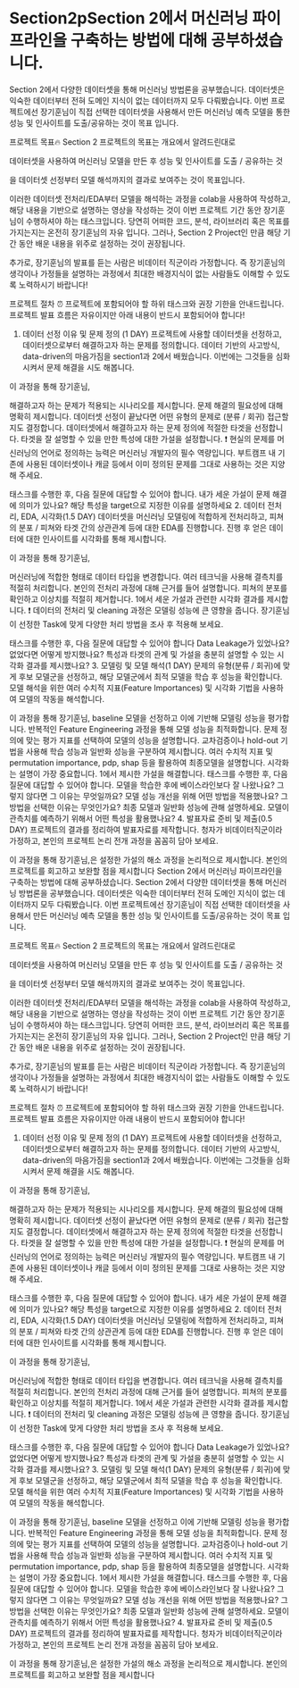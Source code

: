 # Section2pSection 2에서 머신러닝 파이프라인을 구축하는 방법에 대해 공부하셨습니다.
Section 2에서 다양한 데이터셋을 통해 머신러닝 방법론을 공부했습니다. 데이터셋은 익숙한 데이터부터 전혀 도메인 지식이 없는 데이터까지 모두 다뤄봤습니다.
이번 프로젝트에선 장기훈님이 직접 선택한 데이터셋을 사용해서 만든 머신러닝 예측 모델을 통한 성능 및 인사이트를 도출/공유하는 것이 목표 입니다.

프로젝트 목표🔥
Section 2 프로젝트의 목표는 개요에서 알려드린대로

데이터셋을 사용하여 머신러닝 모델을 만든 후 성능 및 인사이트를 도출 / 공유하는 것

을 데이터셋 선정부터 모델 해석까지의 결과로 보여주는 것이 목표입니다.

이러한 데이터셋 전처리/EDA부터 모델을 해석하는 과정을 colab을 사용하여 작성하고, 해당 내용을 기반으로 설명하는 영상을 작성하는 것이 이번 프로젝트 기간 동안 장기훈님이 수행하셔야 하는 태스크입니다. 당연히 어떠한 코드, 분석, 라이브러리 혹은 목표를 가지는지는 온전히 장기훈님의 자유 입니다. 그러나, Section 2 Project인 만큼 해당 기간 동안 배운 내용을 위주로 설정하는 것이 권장됩니다.

추가로, 장기훈님의 발표를 듣는 사람은 비데이터 직군이라 가정합니다.
즉 장기훈님의 생각이나 가정들을 설명하는 과정에서 최대한 배경지식이 없는 사람들도 이해할 수 있도록 노력하시기 바랍니다!

프로젝트 절차 ⏰
프로젝트에 포함되어야 할 하위 태스크와 권장 기한을 안내드립니다. 프로젝트 발표 흐름은 자유이지만 아래 내용이 반드시 포함되어야 합니다!

1. 데이터 선정 이유 및 문제 정의 (1 DAY)
프로젝트에 사용할 데이터셋을 선정하고, 데이터셋으로부터 해결하고자 하는 문제를 정의합니다.
데이터 기반의 사고방식, data-driven의 마음가짐을 section1과 2에서 배웠습니다. 이번에는 그것들을 심화시켜서 문제 해결을 시도 해봅니다.

이 과정을 통해 장기훈님,

해결하고자 하는 문제가 적용되는 시나리오를 제시합니다.
문제 해결의 필요성에 대해 명확히 제시합니다.
데이터셋 선정이 끝났다면 어떤 유형의 문제로 (분류 / 회귀) 접근할지도 결정합니다.
데이터셋에서 해결하고자 하는 문제 정의에 적절한 타겟을 선정합니다.
타겟을 잘 설명할 수 있을 만한 특성에 대한 가설을 설정합니다.
❗ 현실의 문제를 머신러닝의 언어로 정의하는 능력은 머신러닝 개발자의 필수 역량입니다. 부트캠프 내 기존에 사용된 데이터셋이나 캐글 등에서 이미 정의된 문제를 그대로 사용하는 것은 지양해 주세요.

태스크를 수행한 후, 다음 질문에 대답할 수 있어야 합니다.
내가 세운 가설이 문제 해결에 의미가 있나요?
해당 특성을 target으로 지정한 이유를 설명하세요
2. 데이터 전처리, EDA, 시각화(1.5 DAY)
데이터셋을 머신러닝 모델링에 적합하게 전처리하고, 피쳐의 분포 / 피쳐와 타겟 간의 상관관계 등에 대한 EDA를 진행합니다.
진행 후 얻은 데이터에 대한 인사이트를 시각화를 통해 제시합니다.

이 과정을 통해 장기훈님,

머신러닝에 적합한 형태로 데이터 타입을 변경합니다.
여러 테크닉을 사용해 결측치를 적절히 처리합니다.
본인의 전처리 과정에 대해 근거를 들어 설명합니다.
피쳐의 분포를 확인하고 이상치를 적절히 제거합니다.
1에서 세운 가설과 관련한 시각화 결과를 제시합니다.
❗ 데이터의 전처리 및 cleaning 과정은 모델링 성능에 큰 영향을 줍니다. 장기훈님이 선정한 Task에 맞게 다양한 처리 방법을 조사 후 적용해 보세요.

태스크를 수행한 후, 다음 질문에 대답할 수 있어야 합니다
Data Leakage가 있었나요? 없었다면 어떻게 방지했나요?
특성과 타겟의 관계 및 가설을 충분히 설명할 수 있는 시각화 결과를 제시했나요?
3. 모델링 및 모델 해석(1 DAY)
문제의 유형(분류 / 회귀)에 맞게 후보 모델군을 선정하고, 해당 모델군에서 최적 모델을 학습 후 성능을 확인합니다.
모델 해석을 위한 여러 수치적 지표(Feature Importances) 및 시각화 기법을 사용하여 모델의 작동을 해석합니다.

이 과정을 통해 장기훈님,
baseline 모델을 선정하고 이에 기반해 모델링 성능을 평가합니다.
반복적인 Feature Engineering 과정을 통해 모델 성능을 최적화합니다.
문제 정의에 맞는 평가 지표를 선택하여 모델의 성능을 설명합니다.
교차검증이나 hold-out 기법을 사용해 학습 성능과 일반화 성능을 구분하여 제시합니다.
여러 수치적 지표 및 permutation importance, pdp, shap 등을 활용하여 최종모델을 설명합니다. 시각화는 설명이 가장 중요합니다.
1에서 제시한 가설을 해결합니다.
태스크를 수행한 후, 다음 질문에 대답할 수 있어야 합니다.
모델을 학습한 후에 베이스라인보다 잘 나왔나요? 그렇지 않다면 그 이유는 무엇일까요?
모델 성능 개선을 위해 어떤 방법을 적용했나요? 그 방법을 선택한 이유는 무엇인가요?
최종 모델과 일반화 성능에 관해 설명하세요.
모델이 관측치를 예측하기 위해서 어떤 특성을 활용했나요?
4. 발표자료 준비 및 제출(0.5 DAY)
프로젝트의 결과를 정리하여 발표자료를 제작합니다.
청자가 비데이터직군이라 가정하고, 본인의 프로젝트 논리 전개 과정을 꼼꼼히 담아 보세요.

이 과정을 통해 장기훈님,은
설정한 가설의 해소 과정을 논리적으로 제시합니다.
본인의 프로젝트를 회고하고 보완할 점을 제시합니다
Section 2에서 머신러닝 파이프라인을 구축하는 방법에 대해 공부하셨습니다.
Section 2에서 다양한 데이터셋을 통해 머신러닝 방법론을 공부했습니다. 데이터셋은 익숙한 데이터부터 전혀 도메인 지식이 없는 데이터까지 모두 다뤄봤습니다.
이번 프로젝트에선 장기훈님이 직접 선택한 데이터셋을 사용해서 만든 머신러닝 예측 모델을 통한 성능 및 인사이트를 도출/공유하는 것이 목표 입니다.

프로젝트 목표🔥
Section 2 프로젝트의 목표는 개요에서 알려드린대로

데이터셋을 사용하여 머신러닝 모델을 만든 후 성능 및 인사이트를 도출 / 공유하는 것

을 데이터셋 선정부터 모델 해석까지의 결과로 보여주는 것이 목표입니다.

이러한 데이터셋 전처리/EDA부터 모델을 해석하는 과정을 colab을 사용하여 작성하고, 해당 내용을 기반으로 설명하는 영상을 작성하는 것이 이번 프로젝트 기간 동안 장기훈님이 수행하셔야 하는 태스크입니다. 당연히 어떠한 코드, 분석, 라이브러리 혹은 목표를 가지는지는 온전히 장기훈님의 자유 입니다. 그러나, Section 2 Project인 만큼 해당 기간 동안 배운 내용을 위주로 설정하는 것이 권장됩니다.

추가로, 장기훈님의 발표를 듣는 사람은 비데이터 직군이라 가정합니다.
즉 장기훈님의 생각이나 가정들을 설명하는 과정에서 최대한 배경지식이 없는 사람들도 이해할 수 있도록 노력하시기 바랍니다!

프로젝트 절차 ⏰
프로젝트에 포함되어야 할 하위 태스크와 권장 기한을 안내드립니다. 프로젝트 발표 흐름은 자유이지만 아래 내용이 반드시 포함되어야 합니다!

1. 데이터 선정 이유 및 문제 정의 (1 DAY)
프로젝트에 사용할 데이터셋을 선정하고, 데이터셋으로부터 해결하고자 하는 문제를 정의합니다.
데이터 기반의 사고방식, data-driven의 마음가짐을 section1과 2에서 배웠습니다. 이번에는 그것들을 심화시켜서 문제 해결을 시도 해봅니다.

이 과정을 통해 장기훈님,

해결하고자 하는 문제가 적용되는 시나리오를 제시합니다.
문제 해결의 필요성에 대해 명확히 제시합니다.
데이터셋 선정이 끝났다면 어떤 유형의 문제로 (분류 / 회귀) 접근할지도 결정합니다.
데이터셋에서 해결하고자 하는 문제 정의에 적절한 타겟을 선정합니다.
타겟을 잘 설명할 수 있을 만한 특성에 대한 가설을 설정합니다.
❗ 현실의 문제를 머신러닝의 언어로 정의하는 능력은 머신러닝 개발자의 필수 역량입니다. 부트캠프 내 기존에 사용된 데이터셋이나 캐글 등에서 이미 정의된 문제를 그대로 사용하는 것은 지양해 주세요.

태스크를 수행한 후, 다음 질문에 대답할 수 있어야 합니다.
내가 세운 가설이 문제 해결에 의미가 있나요?
해당 특성을 target으로 지정한 이유를 설명하세요
2. 데이터 전처리, EDA, 시각화(1.5 DAY)
데이터셋을 머신러닝 모델링에 적합하게 전처리하고, 피쳐의 분포 / 피쳐와 타겟 간의 상관관계 등에 대한 EDA를 진행합니다.
진행 후 얻은 데이터에 대한 인사이트를 시각화를 통해 제시합니다.

이 과정을 통해 장기훈님,

머신러닝에 적합한 형태로 데이터 타입을 변경합니다.
여러 테크닉을 사용해 결측치를 적절히 처리합니다.
본인의 전처리 과정에 대해 근거를 들어 설명합니다.
피쳐의 분포를 확인하고 이상치를 적절히 제거합니다.
1에서 세운 가설과 관련한 시각화 결과를 제시합니다.
❗ 데이터의 전처리 및 cleaning 과정은 모델링 성능에 큰 영향을 줍니다. 장기훈님이 선정한 Task에 맞게 다양한 처리 방법을 조사 후 적용해 보세요.

태스크를 수행한 후, 다음 질문에 대답할 수 있어야 합니다
Data Leakage가 있었나요? 없었다면 어떻게 방지했나요?
특성과 타겟의 관계 및 가설을 충분히 설명할 수 있는 시각화 결과를 제시했나요?
3. 모델링 및 모델 해석(1 DAY)
문제의 유형(분류 / 회귀)에 맞게 후보 모델군을 선정하고, 해당 모델군에서 최적 모델을 학습 후 성능을 확인합니다.
모델 해석을 위한 여러 수치적 지표(Feature Importances) 및 시각화 기법을 사용하여 모델의 작동을 해석합니다.

이 과정을 통해 장기훈님,
baseline 모델을 선정하고 이에 기반해 모델링 성능을 평가합니다.
반복적인 Feature Engineering 과정을 통해 모델 성능을 최적화합니다.
문제 정의에 맞는 평가 지표를 선택하여 모델의 성능을 설명합니다.
교차검증이나 hold-out 기법을 사용해 학습 성능과 일반화 성능을 구분하여 제시합니다.
여러 수치적 지표 및 permutation importance, pdp, shap 등을 활용하여 최종모델을 설명합니다. 시각화는 설명이 가장 중요합니다.
1에서 제시한 가설을 해결합니다.
태스크를 수행한 후, 다음 질문에 대답할 수 있어야 합니다.
모델을 학습한 후에 베이스라인보다 잘 나왔나요? 그렇지 않다면 그 이유는 무엇일까요?
모델 성능 개선을 위해 어떤 방법을 적용했나요? 그 방법을 선택한 이유는 무엇인가요?
최종 모델과 일반화 성능에 관해 설명하세요.
모델이 관측치를 예측하기 위해서 어떤 특성을 활용했나요?
4. 발표자료 준비 및 제출(0.5 DAY)
프로젝트의 결과를 정리하여 발표자료를 제작합니다.
청자가 비데이터직군이라 가정하고, 본인의 프로젝트 논리 전개 과정을 꼼꼼히 담아 보세요.

이 과정을 통해 장기훈님,은
설정한 가설의 해소 과정을 논리적으로 제시합니다.
본인의 프로젝트를 회고하고 보완할 점을 제시합니다

